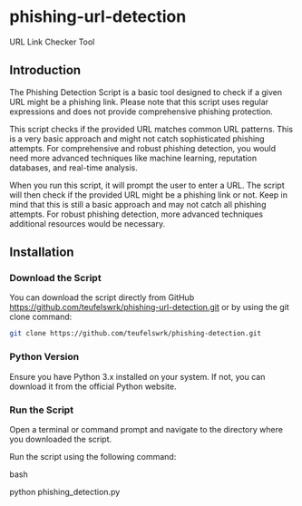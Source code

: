 # phishing-url-detection
URL Link Checker Tool

## Introduction

The Phishing Detection Script is a basic tool designed to check if a given URL might be a phishing link. Please note that this script uses regular expressions and does not provide comprehensive phishing protection.

This script checks if the provided URL matches common URL patterns. This is a very basic approach and might not catch sophisticated phishing attempts. For comprehensive and robust phishing detection, you would need more advanced techniques like machine learning, reputation databases, and real-time analysis.

When you run this script, it will prompt the user to enter a URL. The script will then check if the provided URL might be a phishing link or not. Keep in mind that this is still a basic approach and may not catch all phishing attempts. For robust phishing detection, more advanced techniques additional resources would be necessary.

## Installation

### Download the Script

You can download the script directly from GitHub https://github.com/teufelswrk/phishing-url-detection.git or by using the git clone command:

```bash
git clone https://github.com/teufelswrk/phishing-detection.git
```

### Python Version

Ensure you have Python 3.x installed on your system. If not, you can download it from the official Python website.

### Run the Script

Open a terminal or command prompt and navigate to the directory where you downloaded the script.

Run the script using the following command:

bash

python phishing_detection.py
